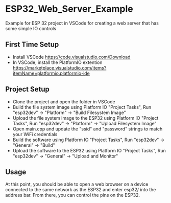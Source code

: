 # ESP32_Web_Server_Example
Example for ESP 32 project in VSCode for creating a web server that has some simple IO controls

## First Time Setup

+ Install VSCode https://code.visualstudio.com/Download
+ In VSCode, install the PlatformIO extention https://marketplace.visualstudio.com/items?itemName=platformio.platformio-ide

## Project Setup

+ Clone the project and open the folder in VSCode
+ Build the file system image using Platform IO "Project Tasks", Run "esp32dev" -> "Platform" -> "Build Filesystem Image"
+ Upload the file system image to the ESP32 using Platform IO "Project Tasks", Run "esp32dev" -> "Platform" -> "Upload Filesystem Image"
+ Open main.cpp and update the "ssid" and "password" strings to match your WiFi credentials
+ Build the software using Platform IO "Project Tasks", Run "esp32dev" -> "General" -> "Build"
+ Upload the software to the ESP32 using Platform IO "Project Tasks", Run "esp32dev" -> "General" -> "Upload and Monitor"

## Usage

At this point, you should be able to open a web browser on a device connected to the same network as the ESP32 and enter esp32/ into the address bar.  From there, you can control the pins on the ESP32.